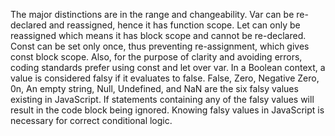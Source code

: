 The major distinctions are in the range and changeability. Var can be re-declared and reassigned, hence it has function scope. Let can only be reassigned which means it has block scope and cannot be re-declared. Const can be set only once, thus preventing re-assignment, which gives const block scope. Also, for the purpose of clarity and avoiding errors, coding standards prefer using const and let over var.
In a Boolean context, a value is considered falsy if it evaluates to false. False, Zero, Negative Zero, 0n, An empty string, Null, Undefined, and NaN are the six falsy values existing in JavaScript. If statements containing any of the falsy values will result in the code block being ignored. Knowing falsy values in JavaScript is necessary for correct conditional logic. 

